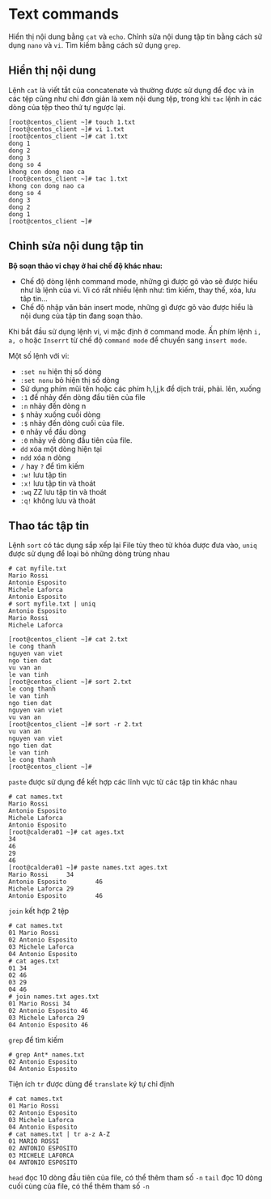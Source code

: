# Text commands
Hiển thị nội dung bằng `cat` và `echo`.
Chỉnh sửa nội dung tập tin bằng cách sử dụng `nano` và `vi`.
Tìm kiếm bằng cách sử dụng `grep`.

## Hiển thị nội dung
Lệnh `cat` là viết tắt của concatenate và thường được sử dụng để đọc và in các tệp cũng như chỉ đơn giản là xem nội dung tệp, trong khi `tac` lệnh in các dòng của tệp theo thứ tự ngược lại.
```
[root@centos_client ~]# touch 1.txt
[root@centos_client ~]# vi 1.txt
[root@centos_client ~]# cat 1.txt
dong 1
dong 2
dong 3
dong so 4
khong con dong nao ca
[root@centos_client ~]# tac 1.txt
khong con dong nao ca
dong so 4
dong 3
dong 2
dong 1
[root@centos_client ~]#
```

## Chỉnh sửa nội dung tập tin

**Bộ soạn thảo vi chạy ở hai chế độ khác nhau:**
- Chế độ dòng lệnh command mode, những gì được gõ vào sẽ được hiểu như là lệnh của vi. Vi có rất nhiều lệnh như: tìm kiếm, thay thế, xóa, lưu tâp tin…
- Chế độ nhập văn bản insert mode, những gì được gõ vào được hiểu là nội dung của tập tin đang soạn thảo.

Khi bắt đầu sử dụng lệnh vi, vi mặc định ở command mode. Ấn phím lệnh `i, a, o` hoặc `Inserrt`  từ chế độ `command mode` để chuyển sang `insert mode`.

Một số lệnh với vi:

- `:set nu` hiện thị số dòng
- `:set nonu` bỏ hiện thị số dòng
- Sử dụng phím mũi tên hoặc các phím h,l,j,k để dịch trái, phải. lên, xuống
- `:1` để nhảy đến dòng đầu tiên của file
- `:n` nhảy đến dòng n
- `$` nhảy xuống cuối dòng
- `:$` nhảy đến dòng cuối của file.
- `0` nhảy về đầu dòng
- `:0` nhảy về dòng đầu tiên của file.
- `dd` xóa một dòng hiện tại
- `ndd` xóa n dòng
- `/` hay `?` để tìm kiếm
- `:w!` lưu tập tin
- `:x!` lưu tập tin và thoát
- `:wq` ZZ lưu tập tin và thoát
- `:q!` không lưu và thoát

## Thao tác tập tin
Lệnh `sort` có tác dụng sắp xếp lại File tùy theo từ khóa được đưa vào, `uniq` được sử dụng để loại bỏ những dòng trùng nhau
```
# cat myfile.txt
Mario Rossi
Antonio Esposito
Michele Laforca
Antonio Esposito
# sort myfile.txt | uniq
Antonio Esposito
Mario Rossi
Michele Laforca
```
```
[root@centos_client ~]# cat 2.txt
le cong thanh
nguyen van viet
ngo tien dat
vu van an
le van tinh
[root@centos_client ~]# sort 2.txt
le cong thanh
le van tinh
ngo tien dat
nguyen van viet
vu van an
[root@centos_client ~]# sort -r 2.txt
vu van an
nguyen van viet
ngo tien dat
le van tinh
le cong thanh
[root@centos_client ~]#
```

`paste` được sử dụng để kết hợp các lĩnh vực từ các tập tin khác nhau
```
# cat names.txt
Mario Rossi
Antonio Esposito
Michele Laforca
Antonio Esposito
[root@caldera01 ~]# cat ages.txt
34
46
29
46
[root@caldera01 ~]# paste names.txt ages.txt
Mario Rossi     34
Antonio Esposito        46
Michele Laforca 29
Antonio Esposito        46
```

`join` kết hợp 2 tệp
```
# cat names.txt
01 Mario Rossi
02 Antonio Esposito
03 Michele Laforca
04 Antonio Esposito
# cat ages.txt
01 34
02 46
03 29
04 46
# join names.txt ages.txt
01 Mario Rossi 34
02 Antonio Esposito 46
03 Michele Laforca 29
04 Antonio Esposito 46
```

`grep` để tìm kiếm
```
# grep Ant* names.txt
02 Antonio Esposito
04 Antonio Esposito
```
Tiện ích `tr` được dùng để `translate` ký tự chỉ định
```
# cat names.txt
01 Mario Rossi
02 Antonio Esposito
03 Michele Laforca
04 Antonio Esposito
# cat names.txt | tr a-z A-Z
01 MARIO ROSSI
02 ANTONIO ESPOSITO
03 MICHELE LAFORCA
04 ANTONIO ESPOSITO
```

`head` đọc 10 dòng đầu tiên của file, có thể thêm tham số `-n`
`tail` đọc 10 dòng cuối cùng của file, có thể thêm tham số `-n`

